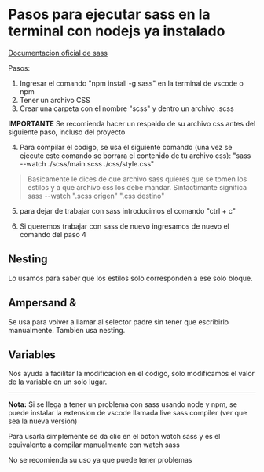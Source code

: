 # Pasos para ejecutar sass en la terminal con nodejs ya instalado

[Documentacion oficial de sass](https://sass-lang.com/guide) 

Pasos:

1) Ingresar el comando "npm install -g sass" en la terminal de vscode o npm
2) Tener un archivo CSS
3) Crear una carpeta con el nombre "scss" y dentro un archivo .scss

**IMPORTANTE**
Se recomienda hacer un respaldo de su archivo css antes del siguiente paso, incluso del proyecto

4) Para compilar el codigo, se usa el siguiente comando (una vez se ejecute este comando se borrara el contenido de tu archivo css): "sass --watch ./scss/main.scss ./css/style.css"

> Basicamente le dices de que archivo sass quieres que se tomen los estilos y a que archivo css los debe mandar.
Sintactimante significa sass --watch ".scss origen" ".css destino"

5) para dejar de trabajar con sass introducimos el comando "ctrl + c"

6) Si queremos trabajar con sass de nuevo ingresamos de nuevo el comando del paso 4

## Nesting
Lo usamos para saber que los estilos solo corresponden a ese solo bloque.

## Ampersand & 
Se usa para volver a llamar al selector padre sin tener que escribirlo manualmente.
Tambien usa nesting.

## Variables 
Nos ayuda a facilitar la modificacion en el codigo, solo modificamos el valor de la variable en un solo lugar.

--- 

**Nota:** Si se llega a tener un problema con sass usando node y npm, se puede instalar la extension de vscode
llamada live sass compiler (ver que sea la nueva version)

Para usarla simplemente se da clic en el boton watch sass y es el equivalente a compilar manualmente con watch sass

No se recomienda su uso ya que puede tener problemas
